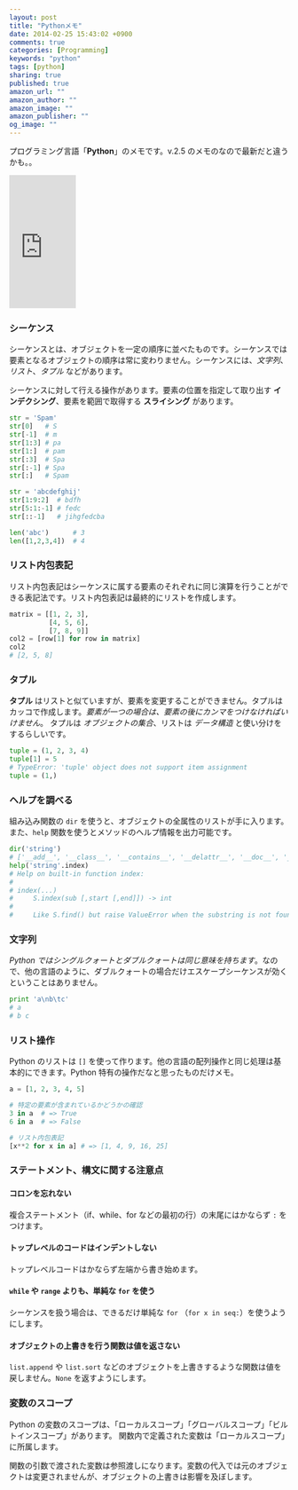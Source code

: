```yaml
---
layout: post
title: "Pythonメモ"
date: 2014-02-25 15:43:02 +0900
comments: true
categories: [Programming]
keywords: "python"
tags: [python]
sharing: true
published: true
amazon_url: ""
amazon_author: ""
amazon_image: ""
amazon_publisher: ""
og_image: ""
---
```


プログラミング言語「**Python**」のメモです。v.2.5 のメモのなので最新だと違うかも。。

<iframe src="http://rcm-fe.amazon-adsystem.com/e/cm?lt1=_blank&bc1=FAFAFA&IS2=1&bg1=FAFAFA&fc1=666666&lc1=3399F3&t=sorehabooks-22&o=9&p=8&l=as1&m=amazon&f=ifr&ref=tf_til&asins=4873113938" style="width:120px;height:240px;" scrolling="no" marginwidth="0" marginheight="0" frameborder="0"></iframe>

<!-- more -->

### シーケンス

シーケンスとは、オブジェクトを一定の順序に並べたものです。シーケンスでは要素となるオブジェクトの順序は常に変わりません。シーケンスには、*文字列*、*リスト*、*タプル* などがあります。

シーケンスに対して行える操作があります。要素の位置を指定して取り出す **インデクシング**、要素を範囲で取得する **スライシング** があります。

```python
str = 'Spam'
str[0]   # S
str[-1]  # m
str[1:3] # pa
str[1:]  # pam
str[:3]  # Spa
str[:-1] # Spa
str[:]   # Spam

str = 'abcdefghij'
str[1:9:2]  # bdfh
str[5:1:-1] # fedc
str[::-1]   # jihgfedcba

len('abc')      # 3
len([1,2,3,4])  # 4
```


### リスト内包表記

リスト内包表記はシーケンスに属する要素のそれぞれに同じ演算を行うことができる表記法です。リスト内包表記は最終的にリストを作成します。

```python
matrix = [[1, 2, 3],
          [4, 5, 6],
          [7, 8, 9]]
col2 = [row[1] for row in matrix]
col2
# [2, 5, 8]
```

### タプル

**タプル** はリストと似ていますが、要素を変更することができません。タプルはカッコで作成します。*要素が一つの場合は、要素の後にカンマをつけなければいけません*。
タプルは *オブジェクトの集合*、リストは *データ構造* と使い分けをするらしいです。

```python
tuple = (1, 2, 3, 4)
tuple[1] = 5
# TypeError: 'tuple' object does not support item assignment
tuple = (1,)
```


### ヘルプを調べる

組み込み関数の `dir` を使うと、オブジェクトの全属性のリストが手に入ります。また、`help` 関数を使うとメソッドのヘルプ情報を出力可能です。

```python
dir('string')
# ['__add__', '__class__', '__contains__', '__delattr__', '__doc__', '__eq__', '__format__', '__ge__', '__getattribute__', '__getitem__', '__getnewargs__', '__getslice__', '__gt__', '__hash__', '__init__', '__le__', '__len__', '__lt__', '__mod__', '__mul__', '__ne__', '__new__', '__reduce__', '__reduce_ex__', '__repr__', '__rmod__', '__rmul__', '__setattr__', '__sizeof__', '__str__', '__subclasshook__', '_formatter_field_name_split', '_formatter_parser', 'capitalize', 'center', 'count', 'decode', 'encode', 'endswith', 'expandtabs', 'find', 'format', 'index', 'isalnum', 'isalpha', 'isdigit', 'islower', 'isspace', 'istitle', 'isupper', 'join', 'ljust', 'lower', 'lstrip', 'partition', 'replace', 'rfind', 'rindex', 'rjust', 'rpartition', 'rsplit', 'rstrip', 'split', 'splitlines', 'startswith', 'strip', 'swapcase', 'title', 'translate', 'upper', 'zfill']
help('string'.index)
# Help on built-in function index:
#
# index(...)
#     S.index(sub [,start [,end]]) -> int
#
#     Like S.find() but raise ValueError when the substring is not found.
```

### 文字列

*Python ではシングルクォートとダブルクォートは同じ意味を持ちます*。なので、他の言語のように、ダブルクォートの場合だけエスケープシーケンスが効くということはありません。

```python
print 'a\nb\tc'
# a
# b	c
```

### リスト操作

Python のリストは `[]` を使って作ります。他の言語の配列操作と同じ処理は基本的にできます。Python 特有の操作だなと思ったものだけメモ。

```python
a = [1, 2, 3, 4, 5]

# 特定の要素が含まれているかどうかの確認
3 in a  # => True
6 in a  # => False

# リスト内包表記
[x**2 for x in a] # => [1, 4, 9, 16, 25]
```


### ステートメント、構文に関する注意点

#### コロンを忘れない

複合ステートメント（if、while、for などの最初の行）の末尾にはかならず `:` をつけます。

#### トップレベルのコードはインデントしない

トップレベルコードはかならず左端から書き始めます。

#### `while` や `range` よりも、単純な `for` を使う

シーケンスを扱う場合は、できるだけ単純な `for` （`for x in seq:`）を使うようにします。

#### オブジェクトの上書きを行う関数は値を返さない

`list.append` や `list.sort` などのオブジェクトを上書きするような関数は値を戻しません。`None` を返すようにします。


### 変数のスコープ

Python の変数のスコープは、「ローカルスコープ」「グローバルスコープ」「ビルトインスコープ」があります。
関数内で定義された変数は「ローカルスコープ」に所属します。

関数の引数で渡された変数は参照渡しになります。変数の代入では元のオブジェクトは変更されませんが、オブジェクトの上書きは影響を及ぼします。
